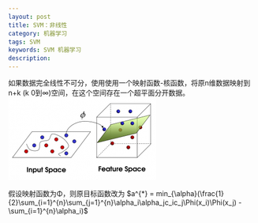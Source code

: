 ```yaml
---
layout: post
title: SVM：非线性
category: 机器学习
tags: SVM
keywords: SVM 机器学习
description: 
---
```


如果数据完全线性不可分，使用使用一个映射函数-核函数，将原n维数据映射到n+k (k 0到∞)空间，在这个空间存在一个超平面分开数据。
![1](/public/img/machineL/svm/p_03.png)

假设映射函数为Φ，则原目标函数改为
$a^{*} = min_{\alpha}(\frac{1}{2}\sum_{i=1}^{n}\sum_{j=1}^{n}\alpha_i\alpha_jc_ic_j\Phi(x_i)\Phi(x_j) - \sum_{i=1}^{n}\alpha_i)$
